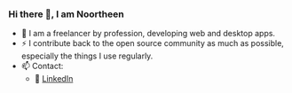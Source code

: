 ### Hi there 👋, I am Noortheen

<!--
**jnoortheen/jnoortheen** is a ✨ _special_ ✨ repository because its `README.md` (this file) appears on your GitHub profile.

Here are some ideas to get you started:

- 🔭 I’m currently working on ...
- 🌱 I’m currently learning ...
- 👯 I’m looking to collaborate on ...
- 🤔 I’m looking for help with ...
- 💬 Ask me about ...
- 📫 How to reach me: ...
- 😄 Pronouns: ...
- ⚡ Fun fact: ...
-->

- 💼 I am a freelancer by profession, developing web and desktop apps.  
- ⚡ I contribute back to the open source community as much as possible, especially the things I use regularly.
- 📫 Contact: 
  - :office: [LinkedIn](https://www.linkedin.com/in/jnoortheen/)
  
